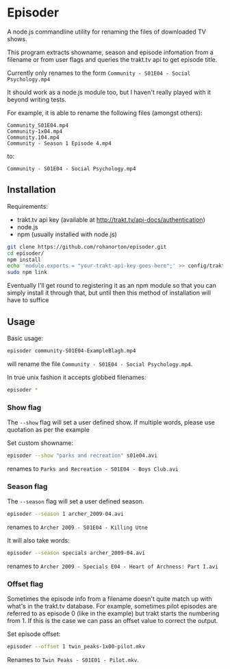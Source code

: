Episoder
========

A node.js commandline utility for renaming the files of downloaded TV shows.

This program extracts showname, season and episode infomation from a filename or
from user flags and queries the trakt.tv api to get episode title.

Currently only renames to the form `Community - S01E04 - Social Psychology.mp4`

It should work as a node.js module too, but I haven't really played with it
beyond writing tests.

For example, it is able to rename the following files (amongst others):

```
Community_S01E04.mp4
Community-1x04.mp4
Community.104.mp4
Community - Season 1 Episode 4.mp4
```
  
to:

```
Community - S01E04 - Social Psychology.mp4
```

Installation
------------

Requirements:
- trakt.tv api key (available at http://trakt.tv/api-docs/authentication)
- node.js
- npm (usually installed with node.js)

```bash
git clone https://github.com/rohanorton/episoder.git
cd episoder/
npm install
echo 'module.exports = "your-trakt-api-key-goes-here";' >> config/traktApiKey.js
sudo npm link
```

Eventually I'll get round to registering it as an npm module so that you can
simply install it through that, but until then this method of installation will
have to suffice

Usage
-----

Basic usage:

```bash
episoder community-S01E04-ExampleBlagh.mp4
```

will rename the file `Community - S01E04 - Social Psychology.mp4`.

In true unix fashion it accepts globbed filenames:

```bash
episoder *
```

### Show flag
The `--show` flag will set a user defined show. If multiple words, please use
quotation as per the example

Set custom showname:

```bash
episoder --show "parks and recreation" s01e04.avi
```

renames to `Parks and Recreation - S01E04 - Boys Club.avi`

### Season flag
The `--season` flag will set a user defined season. 

```bash
episoder --season 1 archer_2009-04.avi
```

renames to `Archer 2009 - S01E04 - Killing Utne`

It will also take words:

```bash
episoder --season specials archer_2009-04.avi
```

renames to `Archer 2009 - Specials E04 - Heart of Archness: Part I.avi`

### Offset flag

Sometimes the episode info from a filename doesn't quite match up with what's in
the trakt.tv database. For example, sometimes pilot episodes are referred to as
episode 0 (like in the example) but trakt starts the numbering from 1. If this
is the case we can pass an offset value to correct the output.

Set episode offset:

```bash
episoder --offset 1 twin_peaks-1x00-pilot.mkv
```

Renames to `Twin Peaks - S01E01 - Pilot.mkv`.

